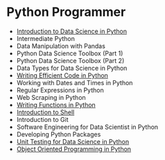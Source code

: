 # Python Programmer

- [Introduction to Data Science in Python](./introduction_to_data_science_in_python/)
- Intermediate Python
- Data Manipulation with Pandas
- Python Data Science Toolbox (Part 1)
- Python Data Science Toolbox (Part 2)
- Data Types for Data Science in Python
- [Writing Efficient Code in Python](./writing_eficient_python_code/)
- Working with Dates and Times in Python
- Regular Expressions in Python
- Web Scraping in Python
- [Writing Functions in Python](./writing_functions_in_python/)
- [Introduction to Shell](./introduction_to_shell/)
- Introduction to Git
- Software Engineering for Data Scientist in Python
- Developing Python Packages
- [Unit Testing for Data Science in Python](./unit_testing_for_data_science_in_python/)
- [Object Oriented Programming in Python](./object_oriented_programming_in_python/)